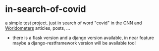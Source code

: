 # in-search-of-covid

a simple test project. just in search of word "covid" in the [CNN](https://edition.cnn.com/) and [Worldometers](https://www.worldometers.info/) articles, posts, ...

- there is a flask version and a django version available, in near feature maybe a django-restframework version will be available too!
